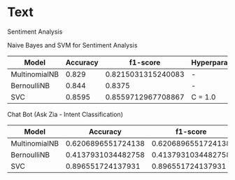 # Text

Sentiment Analysis

Naive Bayes and SVM for Sentiment Analysis 

| Model         | Accuracy          | f1-score          | Hyperparameters 
| ---           | ---               | ---               | ---
| MultinomialNB	| 0.829             | 0.8215031315240083| -
| BernoulliNB   | 0.844             | 0.8375            | - 
| SVC     | 0.8595            | 0.8559712967708867| C = 1.0



Chat Bot (Ask Zia - Intent Classification)

| Model         | Accuracy          | f1-score          | Hyperparameters 
| ---           | ---               | ---               | ---
| MultinomialNB	| 0.6206896551724138| 0.6206896551724138| -
| BernoulliNB   | 0.4137931034482758| 0.4137931034482758| -
| SVC     | 0.896551724137931 | 0.896551724137931 | C = 1.0
